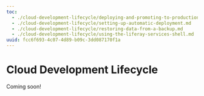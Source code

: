 ```yaml
---
toc:
  - ./cloud-development-lifecycle/deploying-and-promoting-to-production.md
  - ./cloud-development-lifecycle/setting-up-automatic-deployment.md
  - ./cloud-development-lifecycle/restoring-data-from-a-backup.md
  - ./cloud-development-lifecycle/using-the-liferay-services-shell.md
uuid: fcc6f693-4c07-4d89-b09c-3dd087170f1a
---
```

# Cloud Development Lifecycle

Coming soon!
